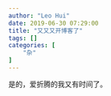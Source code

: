 ```yaml
---
author: "Leo Hui"
date: 2019-06-30 07:29:00
title: "又又又开博客了"
tags: []
categories: [
    "杂"
]
---
```


是的，爱折腾的我又有时间了。
